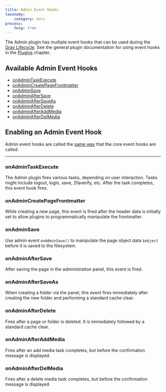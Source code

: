 ```yaml
---
title: Admin Event Hooks
taxonomy:
    category: docs
process:
    twig: true
---
```


The Admin plugin has multiple event hooks that can be used during the [Grav Lifecycle](/plugins/grav-lifecycle).  See the general plugin documentation for using event hooks in the [Plugins](/plugins) chapter.

## Available Admin Event Hooks
* [onAdminTaskExecute](../admin-events#onAdminTaskExecute)
* [onAdminCreatePageFrontmatter](../admin-events#onAdminCreatePageFrontmatter)
* [onAdminSave](../admin-events#onAdminSave)
* [onAdminAfterSave](../admin-events#onAdminAfterSave)
* [onAdminAfterSaveAs](../admin-events#onAdminAfterSaveAs)
* [onAdminAfterDelete](../admin-events#onAdminAfterDelete)
* [onAdminAfterAddMedia](../admin-events#onAdminAfterAddMedia)
* [onAdminAfterDelMedia](../admin-events#onAdminAfterDelMedia)


## Enabling an Admin Event Hook
Admin event hooks are called the [same way](/plugins/plugin-tutorial#step-6-determine-if-the-plugin-should-run) that the core event hooks are called.


* * *

<a name="onAdminTaskExecute"></a>
### onAdminTaskExecute

The Admin plugin fires various tasks, depending on user interaction.  Tasks might include logout, login, save, 2faverify, etc.  After the task completes, this event hook fires.

<a name="onAdminCreatePageFrontmatter"></a>
### onAdminCreatePageFrontmatter

While creating a new page, this event is fired after the header data is initially set to allow plugins to programmatically manipulate the frontmatter.

<a name="onAdminSave"></a>
### onAdminSave

Use admin event `onAdminSave()` to manipulate the page object data `$object` before it is saved to the filesystem.

<a name="onAdminAfterSave"></a>
### onAdminAfterSave

After saving the page in the administration panel, this event is fired.

<a name="onAdminAfterSaveAs"></a>
### onAdminAfterSaveAs

When creating a folder via the panel, this event fires immediately after creating the new folder and performing a standard cache clear.

<a name="onAdminAfterDelete"></a>
### onAdminAfterDelete

Fires after a page or folder is deleted.  It is immediately followed by a standard cache clear.

<a name="onAdminAfterAddMedia"></a>
### onAdminAfterAddMedia

Fires after an add media task completes, but before the confirmation message is displayed.

<a name="onAdminAfterDelMedia"></a>
### onAdminAfterDelMedia

Fires after a delete media task completes, but before the confirmation message is displayed.

